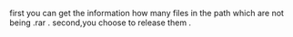 first you can get the information how many files in the path which are not being .rar .
second,you choose to release them .
